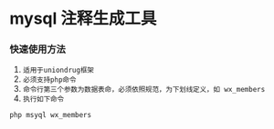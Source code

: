 # mysql 注释生成工具





### 快速使用方法
1. `适用于uniondrug框架`
1. `必须支持php命令`
1. `命令行第三个参数为数据表命，必须依照规范，为下划线定义，如 wx_members`
1. `执行如下命令`

```bash
php msyql wx_members
```

